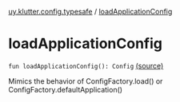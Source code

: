[uy.klutter.config.typesafe](index.md) / [loadApplicationConfig](.)


# loadApplicationConfig

`fun loadApplicationConfig(): Config` [(source)](https://github.com/kohesive/klutter/blob/master/config-typesafe-jdk6/src/main/kotlin/uy/klutter/config/typesafe/ConfigLoading.kt#L55)

Mimics the behavior of ConfigFactory.load() or ConfigFactory.defaultApplication()



